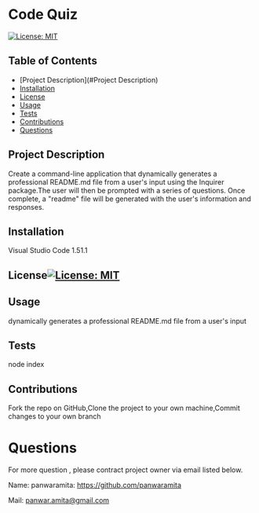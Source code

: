 # Code Quiz
[![License: MIT](https://img.shields.io/badge/License-MIT-yellow.svg)](https://opensource.org/licenses/MIT)
 ## Table of Contents

* [Project Description](#Project Description)
* [Installation](#Installation)
* [License](#License)
* [Usage](#Usage)
* [Tests](#Tests)
* [Contributions](#Contributions)
* [Questions](#Questions)

## Project Description
Create a command-line application that dynamically generates a professional README.md file from a user's input using the Inquirer package.The user will then be prompted with a series of questions. Once complete, a "readme" file will be generated with the user's information and responses. 

## Installation
Visual Studio Code 1.51.1  

## License[![License: MIT](https://img.shields.io/badge/License-MIT-yellow.svg)](https://opensource.org/licenses/MIT)
## Usage
dynamically generates a professional README.md file from a user's input 
          
## Tests
node index
          
## Contributions
  Fork the repo on GitHub,Clone the project to your own machine,Commit changes to your own branch

# Questions
For more question , please contract project owner via email listed below.

Name: panwaramita: https://github.com/panwaramita

Mail: panwar.amita@gmail.com
